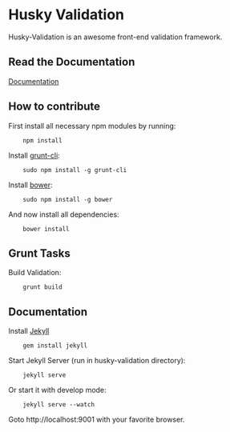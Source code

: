 # Husky Validation

Husky-Validation is an awesome front-end validation framework.

## Read the Documentation

[Documentation](http://massiveart.github.io/husky-validation/)

## How to contribute

First install all necessary npm modules by running:

        npm install

Install [grunt-cli](http://gruntjs.com/getting-started#installing-the-cli):

        sudo npm install -g grunt-cli

Install [bower](http://bower.io/):

        sudo npm install -g bower

And now install all dependencies:

        bower install


## Grunt Tasks

Build Validation:

        grunt build

## Documentation

Install [Jekyll](http://jekyllrb.com/)

        gem install jekyll

Start Jekyll Server (run in husky-validation directory):

        jekyll serve

Or start it with develop mode:

        jekyll serve --watch

Goto http://localhost:9001 with your favorite browser.